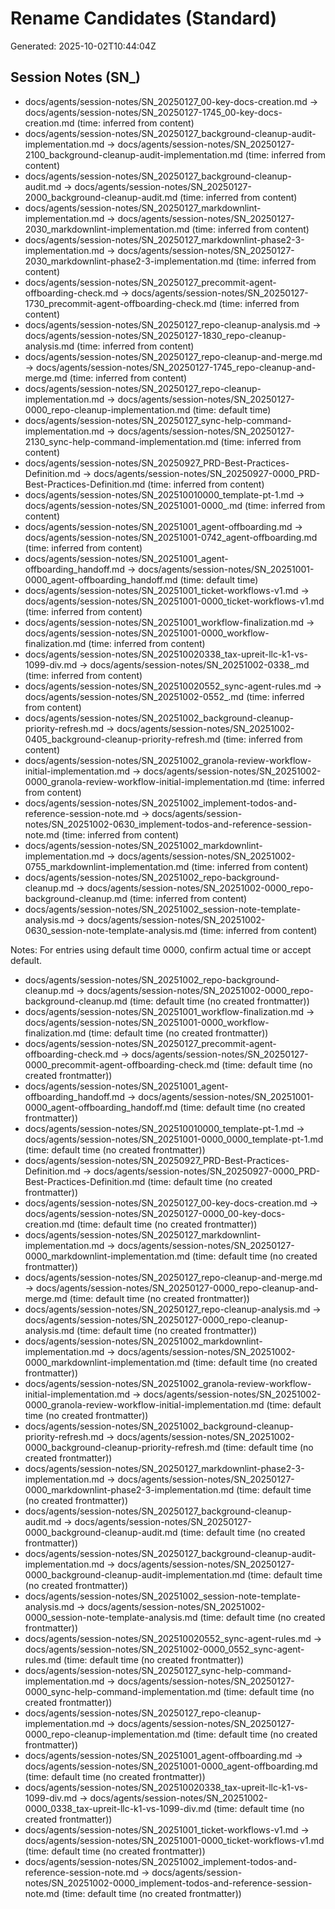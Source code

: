# Rename Candidates (Standard)

Generated: 2025-10-02T10:44:04Z

## Session Notes (SN_)
- docs/agents/session-notes/SN_20250127_00-key-docs-creation.md → docs/agents/session-notes/SN_20250127-1745_00-key-docs-creation.md  (time: inferred from content)
- docs/agents/session-notes/SN_20250127_background-cleanup-audit-implementation.md → docs/agents/session-notes/SN_20250127-2100_background-cleanup-audit-implementation.md  (time: inferred from content)
- docs/agents/session-notes/SN_20250127_background-cleanup-audit.md → docs/agents/session-notes/SN_20250127-2000_background-cleanup-audit.md  (time: inferred from content)
- docs/agents/session-notes/SN_20250127_markdownlint-implementation.md → docs/agents/session-notes/SN_20250127-2030_markdownlint-implementation.md  (time: inferred from content)
- docs/agents/session-notes/SN_20250127_markdownlint-phase2-3-implementation.md → docs/agents/session-notes/SN_20250127-2030_markdownlint-phase2-3-implementation.md  (time: inferred from content)
- docs/agents/session-notes/SN_20250127_precommit-agent-offboarding-check.md → docs/agents/session-notes/SN_20250127-1730_precommit-agent-offboarding-check.md  (time: inferred from content)
- docs/agents/session-notes/SN_20250127_repo-cleanup-analysis.md → docs/agents/session-notes/SN_20250127-1830_repo-cleanup-analysis.md  (time: inferred from content)
- docs/agents/session-notes/SN_20250127_repo-cleanup-and-merge.md → docs/agents/session-notes/SN_20250127-1745_repo-cleanup-and-merge.md  (time: inferred from content)
- docs/agents/session-notes/SN_20250127_repo-cleanup-implementation.md → docs/agents/session-notes/SN_20250127-0000_repo-cleanup-implementation.md  (time: default time)
- docs/agents/session-notes/SN_20250127_sync-help-command-implementation.md → docs/agents/session-notes/SN_20250127-2130_sync-help-command-implementation.md  (time: inferred from content)
- docs/agents/session-notes/SN_20250927_PRD-Best-Practices-Definition.md → docs/agents/session-notes/SN_20250927-0000_PRD-Best-Practices-Definition.md  (time: inferred from content)
- docs/agents/session-notes/SN_202510010000_template-pt-1.md → docs/agents/session-notes/SN_20251001-0000_.md  (time: inferred from content)
- docs/agents/session-notes/SN_20251001_agent-offboarding.md → docs/agents/session-notes/SN_20251001-0742_agent-offboarding.md  (time: inferred from content)
- docs/agents/session-notes/SN_20251001_agent-offboarding_handoff.md → docs/agents/session-notes/SN_20251001-0000_agent-offboarding_handoff.md  (time: default time)
- docs/agents/session-notes/SN_20251001_ticket-workflows-v1.md → docs/agents/session-notes/SN_20251001-0000_ticket-workflows-v1.md  (time: inferred from content)
- docs/agents/session-notes/SN_20251001_workflow-finalization.md → docs/agents/session-notes/SN_20251001-0000_workflow-finalization.md  (time: inferred from content)
- docs/agents/session-notes/SN_202510020338_tax-upreit-llc-k1-vs-1099-div.md → docs/agents/session-notes/SN_20251002-0338_.md  (time: inferred from content)
- docs/agents/session-notes/SN_202510020552_sync-agent-rules.md → docs/agents/session-notes/SN_20251002-0552_.md  (time: inferred from content)
- docs/agents/session-notes/SN_20251002_background-cleanup-priority-refresh.md → docs/agents/session-notes/SN_20251002-0405_background-cleanup-priority-refresh.md  (time: inferred from content)
- docs/agents/session-notes/SN_20251002_granola-review-workflow-initial-implementation.md → docs/agents/session-notes/SN_20251002-0000_granola-review-workflow-initial-implementation.md  (time: inferred from content)
- docs/agents/session-notes/SN_20251002_implement-todos-and-reference-session-note.md → docs/agents/session-notes/SN_20251002-0630_implement-todos-and-reference-session-note.md  (time: inferred from content)
- docs/agents/session-notes/SN_20251002_markdownlint-implementation.md → docs/agents/session-notes/SN_20251002-0755_markdownlint-implementation.md  (time: inferred from content)
- docs/agents/session-notes/SN_20251002_repo-background-cleanup.md → docs/agents/session-notes/SN_20251002-0000_repo-background-cleanup.md  (time: inferred from content)
- docs/agents/session-notes/SN_20251002_session-note-template-analysis.md → docs/agents/session-notes/SN_20251002-0630_session-note-template-analysis.md  (time: inferred from content)

Notes: For entries using default time 0000, confirm actual time or accept default.
- docs/agents/session-notes/SN_20251002_repo-background-cleanup.md → docs/agents/session-notes/SN_20251002-0000_repo-background-cleanup.md  (time: default time (no created frontmatter))
- docs/agents/session-notes/SN_20251001_workflow-finalization.md → docs/agents/session-notes/SN_20251001-0000_workflow-finalization.md  (time: default time (no created frontmatter))
- docs/agents/session-notes/SN_20250127_precommit-agent-offboarding-check.md → docs/agents/session-notes/SN_20250127-0000_precommit-agent-offboarding-check.md  (time: default time (no created frontmatter))
- docs/agents/session-notes/SN_20251001_agent-offboarding_handoff.md → docs/agents/session-notes/SN_20251001-0000_agent-offboarding_handoff.md  (time: default time (no created frontmatter))
- docs/agents/session-notes/SN_202510010000_template-pt-1.md → docs/agents/session-notes/SN_20251001-0000_0000_template-pt-1.md  (time: default time (no created frontmatter))
- docs/agents/session-notes/SN_20250927_PRD-Best-Practices-Definition.md → docs/agents/session-notes/SN_20250927-0000_PRD-Best-Practices-Definition.md  (time: default time (no created frontmatter))
- docs/agents/session-notes/SN_20250127_00-key-docs-creation.md → docs/agents/session-notes/SN_20250127-0000_00-key-docs-creation.md  (time: default time (no created frontmatter))
- docs/agents/session-notes/SN_20250127_markdownlint-implementation.md → docs/agents/session-notes/SN_20250127-0000_markdownlint-implementation.md  (time: default time (no created frontmatter))
- docs/agents/session-notes/SN_20250127_repo-cleanup-and-merge.md → docs/agents/session-notes/SN_20250127-0000_repo-cleanup-and-merge.md  (time: default time (no created frontmatter))
- docs/agents/session-notes/SN_20250127_repo-cleanup-analysis.md → docs/agents/session-notes/SN_20250127-0000_repo-cleanup-analysis.md  (time: default time (no created frontmatter))
- docs/agents/session-notes/SN_20251002_markdownlint-implementation.md → docs/agents/session-notes/SN_20251002-0000_markdownlint-implementation.md  (time: default time (no created frontmatter))
- docs/agents/session-notes/SN_20251002_granola-review-workflow-initial-implementation.md → docs/agents/session-notes/SN_20251002-0000_granola-review-workflow-initial-implementation.md  (time: default time (no created frontmatter))
- docs/agents/session-notes/SN_20251002_background-cleanup-priority-refresh.md → docs/agents/session-notes/SN_20251002-0000_background-cleanup-priority-refresh.md  (time: default time (no created frontmatter))
- docs/agents/session-notes/SN_20250127_markdownlint-phase2-3-implementation.md → docs/agents/session-notes/SN_20250127-0000_markdownlint-phase2-3-implementation.md  (time: default time (no created frontmatter))
- docs/agents/session-notes/SN_20250127_background-cleanup-audit.md → docs/agents/session-notes/SN_20250127-0000_background-cleanup-audit.md  (time: default time (no created frontmatter))
- docs/agents/session-notes/SN_20250127_background-cleanup-audit-implementation.md → docs/agents/session-notes/SN_20250127-0000_background-cleanup-audit-implementation.md  (time: default time (no created frontmatter))
- docs/agents/session-notes/SN_20251002_session-note-template-analysis.md → docs/agents/session-notes/SN_20251002-0000_session-note-template-analysis.md  (time: default time (no created frontmatter))
- docs/agents/session-notes/SN_202510020552_sync-agent-rules.md → docs/agents/session-notes/SN_20251002-0000_0552_sync-agent-rules.md  (time: default time (no created frontmatter))
- docs/agents/session-notes/SN_20250127_sync-help-command-implementation.md → docs/agents/session-notes/SN_20250127-0000_sync-help-command-implementation.md  (time: default time (no created frontmatter))
- docs/agents/session-notes/SN_20250127_repo-cleanup-implementation.md → docs/agents/session-notes/SN_20250127-0000_repo-cleanup-implementation.md  (time: default time (no created frontmatter))
- docs/agents/session-notes/SN_20251001_agent-offboarding.md → docs/agents/session-notes/SN_20251001-0000_agent-offboarding.md  (time: default time (no created frontmatter))
- docs/agents/session-notes/SN_202510020338_tax-upreit-llc-k1-vs-1099-div.md → docs/agents/session-notes/SN_20251002-0000_0338_tax-upreit-llc-k1-vs-1099-div.md  (time: default time (no created frontmatter))
- docs/agents/session-notes/SN_20251001_ticket-workflows-v1.md → docs/agents/session-notes/SN_20251001-0000_ticket-workflows-v1.md  (time: default time (no created frontmatter))
- docs/agents/session-notes/SN_20251002_implement-todos-and-reference-session-note.md → docs/agents/session-notes/SN_20251002-0000_implement-todos-and-reference-session-note.md  (time: default time (no created frontmatter))
